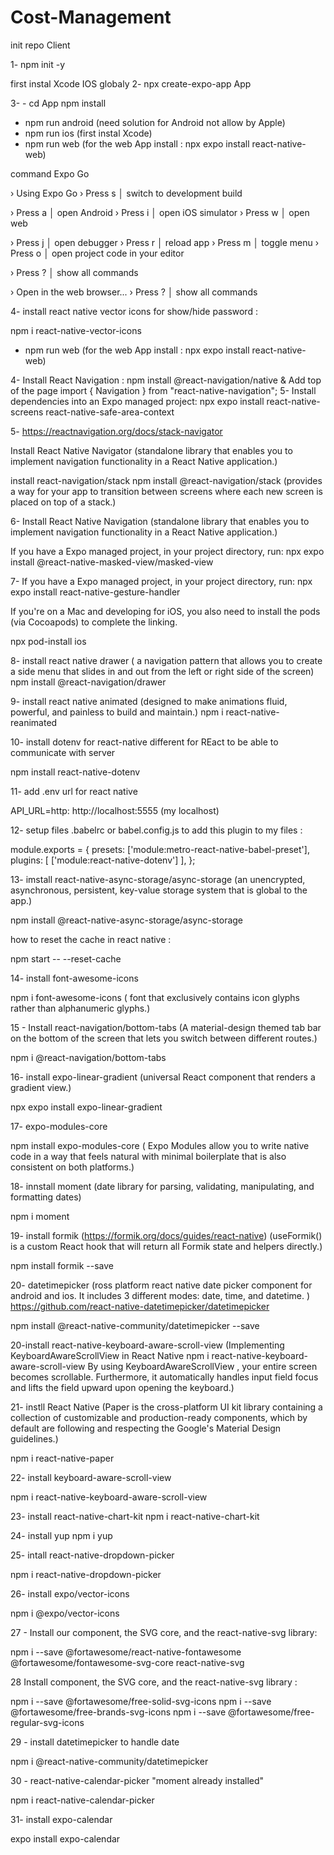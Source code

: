 # Cost-Management


 init repo Client

1- npm init -y

first instal Xcode IOS globaly
2- npx create-expo-app App 



3- - cd App
npm install 



- npm run android (need solution for Android not allow by Apple)
- npm run ios (first instal Xcode)
- npm run web (for the web App install : 
 npx expo install react-native-web)

 command Expo Go

 › Using Expo Go
› Press s │ switch to development build

› Press a │ open Android
› Press i │ open iOS simulator
› Press w │ open web

› Press j │ open debugger
› Press r │ reload app
› Press m │ toggle menu
› Press o │ open project code in your editor

› Press ? │ show all commands

› Open in the web browser...
› Press ? │ show all commands

4- install react native vector icons for show/hide password :

npm i react-native-vector-icons

- npm run web (for the web App install :  npx expo install react-native-web)

4- Install React Navigation :
npm install @react-navigation/native
& Add top of the page
import { Navigation } from "react-native-navigation";
5- Install dependencies into an Expo managed project:
npx expo install react-native-screens react-native-safe-area-context

5- https://reactnavigation.org/docs/stack-navigator

Install React Native Navigator (standalone library that enables you to implement navigation functionality in a React Native application.)



install react-navigation/stack
npm install @react-navigation/stack (provides a way for your app to transition between screens where each new screen is placed on top of a stack.)

6- Install React Native Navigation (standalone library that enables you to implement navigation functionality in a React Native application.)

If you have a Expo managed project, in your project directory, run:
npx expo install @react-native-masked-view/masked-view

7- If you have a Expo managed project, in your project directory, run:
npx expo install react-native-gesture-handler

If you're on a Mac and developing for iOS, you also need to install the pods (via Cocoapods) to complete the linking.

npx pod-install ios

8- install react native drawer ( a navigation pattern that allows you to create a side menu that slides in and out from the left or right side of the screen)
npm install @react-navigation/drawer


9- install react native animated (designed to make animations fluid, powerful, and painless to build and maintain.)
npm i react-native-reanimated

10- install dotenv for react-native different for REact to be able to communicate with server

npm install react-native-dotenv

11- add .env url for react native 

API_URL=http: http://localhost:5555 (my localhost)

12- setup files .babelrc or babel.config.js to add this plugin to my files :

module.exports = {
  presets: ['module:metro-react-native-babel-preset'],
  plugins: [
    ['module:react-native-dotenv']
  ],
};

13- imstall react-native-async-storage/async-storage (an unencrypted, asynchronous, persistent, key-value storage system that is global to the app.)

npm install @react-native-async-storage/async-storage

how to reset the cache in react native :

npm start -- --reset-cache

14- install font-awesome-icons

npm i font-awesome-icons ( font that exclusively contains icon glyphs rather than alphanumeric glyphs.)

15 - Install react-navigation/bottom-tabs (A material-design themed tab bar on the bottom of the screen that lets you switch between different routes.)

npm i @react-navigation/bottom-tabs

16-  install expo-linear-gradient (universal React component that renders a gradient view.)

npx expo install expo-linear-gradient

17-  expo-modules-core

 npm install expo-modules-core (
Expo Modules allow you to write native code in a way that feels natural with minimal boilerplate that is also consistent on both platforms.)

 18- innstall moment (date library for parsing, validating, manipulating, and formatting dates)

npm i moment

 19- install formik (https://formik.org/docs/guides/react-native)
(useFormik() is a custom React hook that will return all Formik state and helpers directly.)

npm install formik --save

20- datetimepicker (ross platform react native date picker component for android and ios. It includes 3 different modes: date, time, and datetime. )
https://github.com/react-native-datetimepicker/datetimepicker

npm install @react-native-community/datetimepicker --save

20-install react-native-keyboard-aware-scroll-view (Implementing KeyboardAwareScrollView in React Native
npm i react-native-keyboard-aware-scroll-view
By using KeyboardAwareScrollView , your entire screen becomes scrollable. Furthermore, it automatically handles input field focus and lifts the field upward upon opening the keyboard.)

21- instll React Native (Paper is the cross-platform UI kit library containing a collection of customizable and production-ready components, which by default are following and respecting the Google's Material Design guidelines.)

npm i react-native-paper

22- install keyboard-aware-scroll-view

npm i react-native-keyboard-aware-scroll-view

23- install react-native-chart-kit
 npm i react-native-chart-kit

24- install yup
npm i yup

25- intall react-native-dropdown-picker

npm i react-native-dropdown-picker

26- install expo/vector-icons

npm i @expo/vector-icons

27 - Install our component, the SVG core, and the react-native-svg library:

npm i --save @fortawesome/react-native-fontawesome @fortawesome/fontawesome-svg-core react-native-svg

28 Install component, the SVG core, and the react-native-svg library :

npm i --save @fortawesome/free-solid-svg-icons
npm i --save @fortawesome/free-brands-svg-icons
npm i --save @fortawesome/free-regular-svg-icons


29 - install datetimepicker to handle date 

npm i @react-native-community/datetimepicker

30 - react-native-calendar-picker "moment already installed"

npm i react-native-calendar-picker

31-  install expo-calendar

expo install expo-calendar